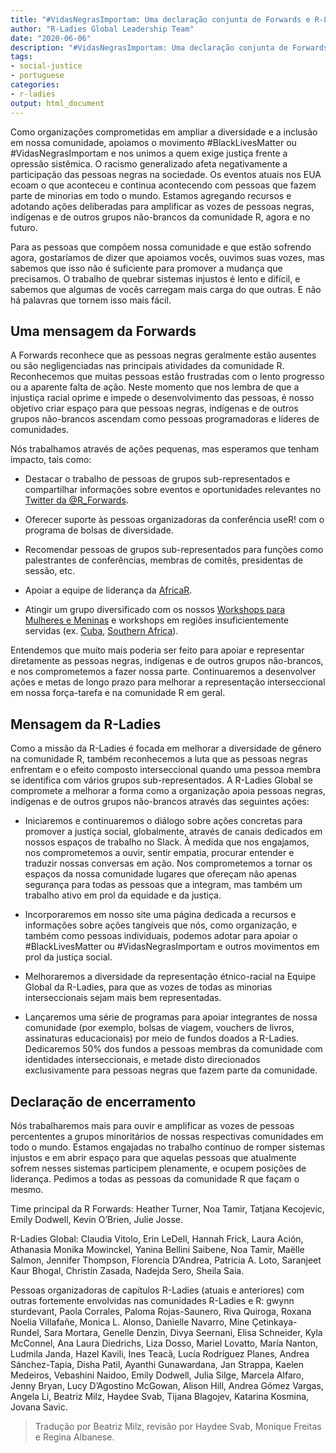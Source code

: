 ```yaml
---
title: "#VidasNegrasImportam: Uma declaração conjunta de Forwards e R-Ladies"
author: "R-Ladies Global Leadership Team"
date: "2020-06-06"
description: "#VidasNegrasImportam: Uma declaração conjunta de Forwards e R-Ladies"
tags: 
- social-justice
- portuguese
categories:
- r-ladies
output: html_document
---
```




Como organizações comprometidas em ampliar a diversidade e a inclusão em nossa comunidade, apoiamos o movimento #BlackLivesMatter ou #VidasNegrasImportam e nos unimos a quem exige justiça frente a opressão sistêmica. O racismo generalizado afeta negativamente a participação das pessoas negras na sociedade. Os eventos atuais nos EUA ecoam o que aconteceu e continua acontecendo com pessoas que fazem parte de minorias em todo o mundo. Estamos agregando recursos e adotando ações deliberadas para amplificar as vozes de pessoas negras, indígenas e de outros grupos não-brancos da comunidade R, agora e no futuro.

Para as pessoas que compõem nossa comunidade e que estão sofrendo agora, gostaríamos de dizer que apoiamos vocês, ouvimos suas vozes, mas sabemos que isso não é suficiente para promover a mudança que precisamos. O trabalho de quebrar sistemas injustos é lento e difícil, e sabemos que algumas de vocês carregam mais carga do que outras. E não há palavras que tornem isso mais fácil.

## Uma mensagem da Forwards

A Forwards reconhece que as pessoas negras geralmente estão ausentes ou são negligenciadas nas principais atividades da comunidade R. Reconhecemos que muitas pessoas estão frustradas com o lento progresso ou a aparente falta de ação. Neste momento que nos lembra de que a injustiça racial oprime e impede o desenvolvimento das pessoas, é nosso objetivo criar espaço para que pessoas negras, indígenas e de outros grupos não-brancos ascendam como pessoas programadoras e líderes de comunidades.

Nós trabalhamos através de ações pequenas, mas esperamos que tenham impacto, tais como:

* Destacar o trabalho de pessoas de grupos sub-representados e compartilhar informações sobre eventos e oportunidades relevantes no [Twitter da @R_Forwards](https://twitter.com/r_forwards).

* Oferecer suporte às pessoas organizadoras da conferência useR! com o programa de bolsas de diversidade.

* Recomendar pessoas de grupos sub-representados para funções como palestrantes de conferências, membras de comitês, presidentas de sessão, etc.

* Apoiar a equipe de liderança da [AfricaR](https://africa-r.org/).

* Atingir um grupo diversificado com os nossos [Workshops para Mulheres e Meninas](https://forwards.github.io/blog/2019/09/22/workshops-for-women-and-girls/) e workshops em regiões insuficientemente servidas (ex. [Cuba](https://forwards.github.io/blog/2018/07/07/havanar/), [Southern Africa](https://forwards.github.io/blog/2020/05/25/southern-africa-project-2020/)).

Entendemos que muito mais poderia ser feito para apoiar e representar diretamente as pessoas negras, indígenas e de outros grupos não-brancos, e nos comprometemos a fazer nossa parte. Continuaremos a desenvolver ações e metas de longo prazo para melhorar a representação interseccional em nossa força-tarefa e na comunidade R em geral.

## Mensagem da R-Ladies

Como a missão da R-Ladies é focada em melhorar a diversidade de gênero na comunidade R, também reconhecemos a luta que as pessoas negras enfrentam e o efeito composto interseccional quando uma pessoa membra se identifica com vários grupos sub-representados. A R-Ladies Global se compromete a melhorar a forma como a organização apoia pessoas negras, indígenas e de outros grupos não-brancos através das seguintes ações:


* Iniciaremos e continuaremos o diálogo sobre ações concretas para promover a justiça social, globalmente, através de canais dedicados em nossos espaços de trabalho no Slack. À medida que nos engajamos, nos comprometemos a ouvir, sentir empatia, procurar entender e traduzir nossas conversas em ação. Nos comprometemos a tornar os espaços da nossa comunidade lugares que ofereçam não apenas segurança para todas as pessoas que a integram, mas também um trabalho ativo em prol da equidade e da justiça.

* Incorporaremos em nosso site uma página dedicada a recursos e informações sobre ações tangíveis que nós, como organização, e também como pessoas individuais, podemos adotar para apoiar o #BlackLivesMatter ou #VidasNegrasImportam e outros movimentos em prol da justiça social.

* Melhoraremos a diversidade da representação étnico-racial na Equipe Global da R-Ladies, para que as vozes de todas as minorias interseccionais sejam mais bem representadas. 

* Lançaremos uma série de programas para apoiar integrantes de nossa comunidade (por exemplo, bolsas de viagem, vouchers de livros, assinaturas educacionais) por meio de fundos doados a R-Ladies. Dedicaremos 50% dos fundos a pessoas membras da comunidade com identidades interseccionais, e metade disto direcionados exclusivamente para pessoas negras que fazem parte da comunidade.

## Declaração de encerramento


Nós trabalharemos mais para ouvir e amplificar as vozes de pessoas percententes a grupos minoritários de nossas respectivas comunidades em todo o mundo. Estamos engajadas no trabalho contínuo de romper sistemas injustos e em abrir espaço para que aquelas pessoas que atualmente sofrem nesses sistemas participem plenamente, e ocupem posições de liderança. Pedimos a todas as pessoas da comunidade R que façam o mesmo.


Time principal da R Forwards: Heather Turner, Noa Tamir, Tatjana Kecojevic, Emily Dodwell, Kevin O’Brien, Julie Josse.

R-Ladies Global: Claudia Vitolo, Erin LeDell, Hannah Frick, Laura Ación, Athanasia Monika Mowinckel, Yanina Bellini Saibene, Noa Tamir, Maëlle Salmon, Jennifer Thompson, Florencia D’Andrea, Patricia A. Loto, Saranjeet Kaur Bhogal, Christin Zasada, Nadejda Sero, Sheila Saia.

Pessoas organizadoras de capítulos R-Ladies (atuais e anteriores) com outras fortemente envolvidas nas comunidades R-Ladies e R: gwynn sturdevant, Paola Corrales, Paloma Rojas-Saunero, Riva Quiroga, Roxana Noelia Villafañe, Monica L. Alonso, Danielle Navarro, Mine Çetinkaya-Rundel, Sara Mortara, Genelle Denzin, Divya Seernani, Elisa Schneider, Kyla McConnel, Ana Laura Diedrichs, Liza Dosso, Mariel Lovatto, María Nanton, Ludmila Janda, Hazel Kavili, Ines Teacã, Lucía Rodríguez Planes, Andrea Sánchez-Tapia, Disha Patil, Ayanthi Gunawardana, Jan Strappa, Kaelen Medeiros, Vebashini Naidoo, Emily Dodwell, Julia Silge, Marcela Alfaro, Jenny Bryan, Lucy D’Agostino McGowan, Alison Hill, Andrea Gómez Vargas, Angela Li, Beatriz Milz, Haydee Svab, Tijana Blagojev, Katarina Kosmina, Jovana Savic.



> Tradução por Beatriz Milz, revisão por Haydee Svab, Monique Freitas e Regina Albanese.
